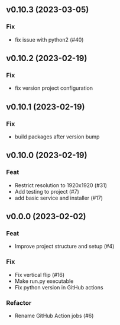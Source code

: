 ## v0.10.3 (2023-03-05)

### Fix

- fix issue with python2 (#40)

## v0.10.2 (2023-02-19)

### Fix

- fix version project configuration

## v0.10.1 (2023-02-19)

### Fix

- build packages after version bump

## v0.10.0 (2023-02-19)

### Feat

- Restrict resolution to 1920x1920 (#31)
- Add testing to project (#7)
- add basic service and installer (#17)

## v0.0.0 (2023-02-02)

### Feat

- Improve project structure and setup (#4)

### Fix

- Fix vertical flip (#16)
- Make run.py executable
- Fix python version in GitHub actions

### Refactor

- Rename GitHub Action jobs (#6)
